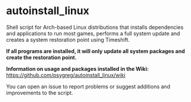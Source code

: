 # autoinstall_linux
Shell script for Arch-based Linux distributions that installs dependencies and applications to run most games, performs a full system update and creates a system restoration point using Timeshift.

**If all programs are installed, it will only update all system packages and create the restoration point.**

**Information on usage and packages installed in the Wiki:** https://github.com/psygreg/autoinstall_linux/wiki

You can open an issue to report problems or suggest additions and improvements to the script. 
